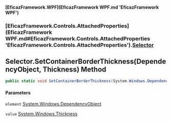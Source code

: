 #### [EficazFramework.WPF](EficazFramework WPF.md 'EficazFramework WPF')
### [EficazFramework.Controls.AttachedProperties](EficazFramework WPF.md#EficazFramework.Controls.AttachedProperties 'EficazFramework.Controls.AttachedProperties').[Selector](EficazFramework.Controls.AttachedProperties/Selector.md 'EficazFramework.Controls.AttachedProperties.Selector')

## Selector.SetContainerBorderThickness(DependencyObject, Thickness) Method

```csharp
public static void SetContainerBorderThickness(System.Windows.DependencyObject element, System.Windows.Thickness value);
```
#### Parameters

<a name='EficazFramework.Controls.AttachedProperties.Selector.SetContainerBorderThickness(System.Windows.DependencyObject,System.Windows.Thickness).element'></a>

`element` [System.Windows.DependencyObject](https://docs.microsoft.com/en-us/dotnet/api/System.Windows.DependencyObject 'System.Windows.DependencyObject')

<a name='EficazFramework.Controls.AttachedProperties.Selector.SetContainerBorderThickness(System.Windows.DependencyObject,System.Windows.Thickness).value'></a>

`value` [System.Windows.Thickness](https://docs.microsoft.com/en-us/dotnet/api/System.Windows.Thickness 'System.Windows.Thickness')